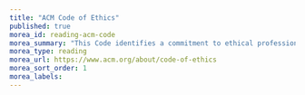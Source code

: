 ```yaml
---
title: "ACM Code of Ethics"
published: true
morea_id: reading-acm-code
morea_summary: "This Code identifies a commitment to ethical professional conduct through 24 statements of personal responsibility."
morea_type: reading
morea_url: https://www.acm.org/about/code-of-ethics
morea_sort_order: 1
morea_labels:
---
```

